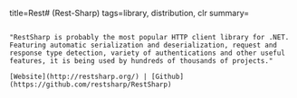 title=Rest# (Rest-Sharp)
tags=library, distribution, clr
summary=
~~~~~~

"RestSharp is probably the most popular HTTP client library for .NET. Featuring automatic serialization and deserialization, request and response type detection, variety of authentications and other useful features, it is being used by hundreds of thousands of projects."

[Website](http://restsharp.org/) | [Github](https://github.com/restsharp/RestSharp)



